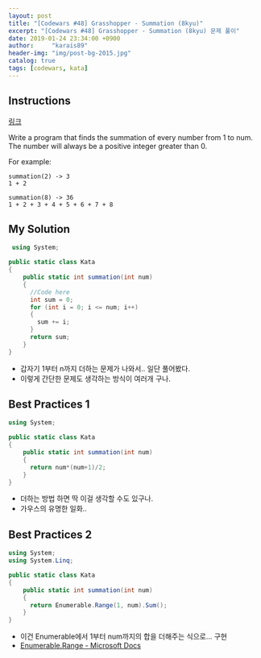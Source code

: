 ```yaml
---
layout: post
title: "[Codewars #48] Grasshopper - Summation (8kyu)"
excerpt: "[Codewars #48] Grasshopper - Summation (8kyu) 문제 풀이"
date: 2019-01-24 23:34:00 +0900
author:     "karais89"
header-img: "img/post-bg-2015.jpg"
catalog: true
tags: [codewars, kata]
---
```


## Instructions

[링크](https://www.codewars.com/kata/55d24f55d7dd296eb9000030/train/csharp)

Write a program that finds the summation of every number from 1 to num. The number will always be a positive integer greater than 0.

For example:
```
summation(2) -> 3
1 + 2

summation(8) -> 36
1 + 2 + 3 + 4 + 5 + 6 + 7 + 8
```

## My Solution

```csharp
 using System;

public static class Kata
{
    public static int summation(int num)
    {
      //Code here
      int sum = 0;
      for (int i = 0; i <= num; i++)
      {
        sum += i;
      }
      return sum;
    }
}
```

- 갑자기 1부터 n까지 더하는 문제가 나와서.. 일단 풀어봤다.
- 이렇게 간단한 문제도 생각하는 방식이 여러개 구나.

## Best Practices 1

```csharp
using System;

public static class Kata
{
    public static int summation(int num)
    {
      return num*(num+1)/2;
    }
}
```

- 더하는 방법 하면 딱 이걸 생각할 수도 있구나.
- 가우스의 유명한 일화..

## Best Practices 2

```csharp
using System;
using System.Linq;

public static class Kata
{
    public static int summation(int num)
    {
      return Enumerable.Range(1, num).Sum();
    }
}
```

- 이건 Enumerable에서 1부터 num까지의 합을 더해주는 식으로... 구현
- [Enumerable.Range - Microsoft Docs](https://docs.microsoft.com/ko-kr/dotnet/api/system.linq.enumerable.range?view=netframework-4.7.2)